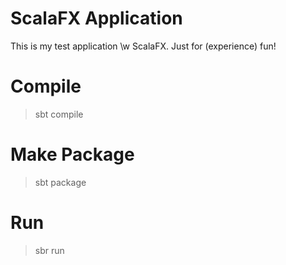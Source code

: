 # ScalaFX Application

This is my test application \w ScalaFX. Just for (experience) fun!

# Compile

> sbt compile

# Make Package

> sbt package

# Run

> sbr run